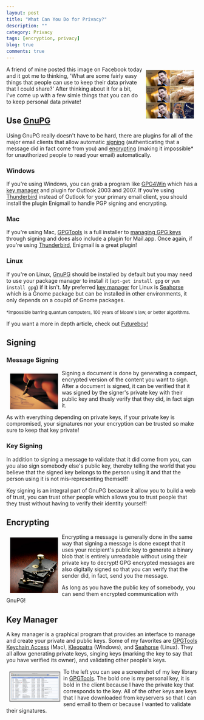 ```yaml
---
layout: post
title: "What Can You Do for Privacy?"
description: ""
category: Privacy
tags: [encryption, privacy]
blog: true
comments: true
---
```


<a rel="shadowbox" href="/images/privacy.jpg"><img src="/images/privacy.jpg" width="25%" height="25%" style="float: right; margin: 10px;"/></a>

A friend of mine posted this image on Facebook today and it got me to thinking, 'What are some fairly easy things that people can use to keep their data private that I could share?' After thinking about it for a bit, I've come up with a few simle things that you can do to keep personal data private!

## Use [GnuPG][gnupg]

Using GnuPG really doesn't have to be hard, there are plugins for all of the major email clients that allow automatic <a href="#signing">signing</a> (authenticating that a message did in fact come from you) and <a href="#encrypting">encrypting</a> (making it impossible* for unauthorized people to read your email) automatically.

### Windows

If you're using Windows, you can grab a program like [GPG4Win][gpg4win] which has a <a href="#key-manager">key manager</a> and plugin for Outlook 2003 and 2007. If you're using <a href="https://www.mozilla.org/en/thunderbird">Thunderbird</a> instead of Outlook for your primary email client, you should install the plugin Enigmail to handle PGP signing and encrypting.

### Mac

  If you're using Mac, <a href="https://gpgtools.org">GPGTools</a> is a full installer to <a href="#key-manager">managing GPG keys</a> through signing and does also include a plugin for Mail.app. Once again, if you're using <a href="https://www.mozilla.org/en/thunderbird">Thunderbird</a>, Enigmail is a great plugin!

### Linux

  If you're on Linux, [GnuPG][gnupg] should be installed by default but you may need to use your package manager to install it (```apt-get install gpg``` or ```yum install gpg```) if it isn't. My preferred <a href="#key-manager">key manager</a> for Linux is <a href="https://projects.gnome.org/seahorse/">Seahorse</a> which is a Gnome package but can be installed in other environments, it only depends on a coupld of Gnome packages.

<p class="muted"><small>*impossible barring quantum computers, 100 years of Moore's law, or better algorithms.</small></p>

If you want a more in depth article, check out [Futureboy!](http://futureboy.us/pgp.html)

<a name='signing'><h2>Signing</h2></a>

### Message Signing

<img src="/images/signing.jpg" width="25%" height="25%" style="float: left; margin: 10px;"/>

Signing a document is done by generating a compact, encrypted version of the content you want to sign. After a document is signed, it can be verified that it was signed by the signer's private key with their public key and thusly verify that they did, in fact sign it.

As with everything depending on private keys, if your private key is compromised, your signatures nor your encryption can be trusted so make sure to keep that key private!

### Key Signing

In addition to signing a message to validate that it did come from you, can you also sign somebody else's public key, thereby telling the world that you believe that the signed key belongs to the person using it and that the person using it is not mis-representing themself!

Key signing is an integral part of GnuPG because it allow you to build a web of trust, you can trust other people which allows you to trust people that they trust without having to verify their identity yourself!

<a name='encrypting'><h2>Encrypting</h2></a>

<img src="/images/locking.jpg" width="25%" height="25%" style="float: left; margin: 10px;"/>

Encrypting a message is generally done in the same way that signing a message is done except that it uses your recipient's public key to generate a binary blob that is entirely unreadable without using their private key to decrypt! GPG encrypted messages are also digitally signed so that you can verify that the sender did, in fact, send you the message.

As long as you have the public key of somebody, you can send them encrypted communication with GnuPG!

<a name='key-manager'><h2>Key Manager</h2></a>

A key manager is a graphical program that provides an interface to manage and create your private and public keys. Some of my favorites are [GPGTools][gpgtools] [Keychain Access][keychain] (Mac), [Kleopatra][gpg4win] (Windows), and [Seahorse][seahorse] (Linux). They all allow generating private keys, singing keys (marking the key to say that you have verified its owner), and validating other people's keys.

<a href="/images/keychain-manager.png" rel="shadowbox"><img src="/images/keychain-manager.png" width="25%" height="25%" style="float: left; margin: 8px; padding: 2px; border: 2px grey solid"/></a>

To the left you can see a screenshot of my key library in [GPGTools][gpgtools]. The bold one is my personal key, it is bold in the client because I have the private key that corresponds to the key. All of the other keys are keys that I have downloaded from keyservers so that I can send email to them or because I wanted to validate their signatures.

[gpgtools]: https://gpgtools.org
[keychain]: https://gpgtools.org/keychain/index.html
[gpg4win]: http://gpg4win.org
[seahorse]: https://projects.gnome.org/seahorse/



[gnupg]: http://www.gnupg.org